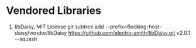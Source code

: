 # Vendored Libraries

1. libDaisy, MIT License
git subtree add --prefix=flocking-host-daisy/vendor/libDaisy https://github.com/electro-smith/libDaisy.git v2.0.1 --squash
